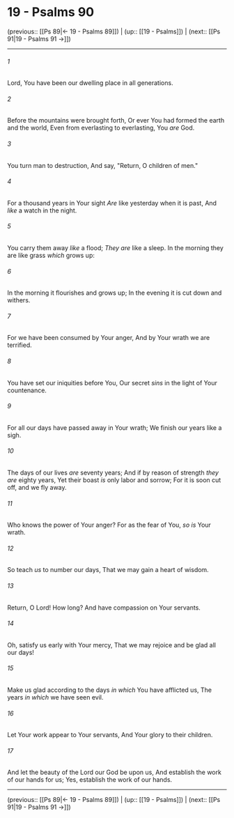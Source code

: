 # 19 - Psalms 90

(previous:: [[Ps 89|← 19 - Psalms 89]]) | (up:: [[19 - Psalms]]) | (next:: [[Ps 91|19 - Psalms 91 →]])

***


###### 1 
Lord, You have been our dwelling place in all generations. 

###### 2 
Before the mountains were brought forth, Or ever You had formed the earth and the world, Even from everlasting to everlasting, You _are_ God. 

###### 3 
You turn man to destruction, And say, "Return, O children of men." 

###### 4 
For a thousand years in Your sight _Are_ like yesterday when it is past, And _like_ a watch in the night. 

###### 5 
You carry them away _like_ a flood; _They are_ like a sleep. In the morning they are like grass _which_ grows up: 

###### 6 
In the morning it flourishes and grows up; In the evening it is cut down and withers. 

###### 7 
For we have been consumed by Your anger, And by Your wrath we are terrified. 

###### 8 
You have set our iniquities before You, Our secret _sins_ in the light of Your countenance. 

###### 9 
For all our days have passed away in Your wrath; We finish our years like a sigh. 

###### 10 
The days of our lives _are_ seventy years; And if by reason of strength _they are_ eighty years, Yet their boast _is_ only labor and sorrow; For it is soon cut off, and we fly away. 

###### 11 
Who knows the power of Your anger? For as the fear of You, _so is_ Your wrath. 

###### 12 
So teach _us_ to number our days, That we may gain a heart of wisdom. 

###### 13 
Return, O Lord! How long? And have compassion on Your servants. 

###### 14 
Oh, satisfy us early with Your mercy, That we may rejoice and be glad all our days! 

###### 15 
Make us glad according to the days _in which_ You have afflicted us, The years _in which_ we have seen evil. 

###### 16 
Let Your work appear to Your servants, And Your glory to their children. 

###### 17 
And let the beauty of the Lord our God be upon us, And establish the work of our hands for us; Yes, establish the work of our hands.

***

(previous:: [[Ps 89|← 19 - Psalms 89]]) | (up:: [[19 - Psalms]]) | (next:: [[Ps 91|19 - Psalms 91 →]])
